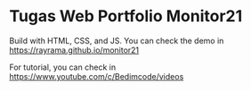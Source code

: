 # Tugas Web Portfolio Monitor21

Build with HTML, CSS, and JS. You can check the demo in https://rayrama.github.io/monitor21

For tutorial, you can check in https://www.youtube.com/c/Bedimcode/videos
